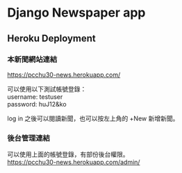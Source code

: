 # Django Newspaper app
## Heroku Deployment

### 本新聞網站連結  
https://pcchu30-news.herokuapp.com/

可以使用以下測試帳號登錄：    
username: testuser  
password: huJ12&ko

log in 之後可以閱讀新聞，也可以按左上角的 +New 新增新聞。  

### 後台管理連結    
可以使用上面的帳號登錄，有部份後台權限。  
https://pcchu30-news.herokuapp.com/admin/


